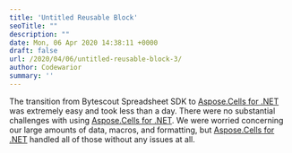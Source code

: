 ```yaml
---
title: 'Untitled Reusable Block'
seoTitle: ""
description: ""
date: Mon, 06 Apr 2020 14:38:11 +0000
draft: false
url: /2020/04/06/untitled-reusable-block-3/
author: Codewarior
summary: ''
---
```


The transition from Bytescout Spreadsheet SDK to [Aspose.Cells for .NET][1] was extremely easy and took less than a day. There were no substantial challenges with using [Aspose.Cells for .NET][2]. We were worried concerning our large amounts of data, macros, and formatting, but [Aspose.Cells for .NET][3] handled all of those without any issues at all.



[1]: https://products.aspose.com/cells/net
[2]: https://products.aspose.com/cells/net
[3]: https://products.aspose.com/cells/net




